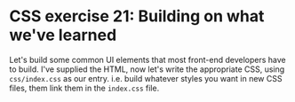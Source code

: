 # CSS exercise 21: Building on what we've learned

Let's build some common UI elements that most front-end developers have to build.
I've supplied the HTML, now let's write the appropriate CSS, using `css/index.css` as our entry. i.e. build whatever styles you want in new CSS files, them link them in the `index.css` file.
